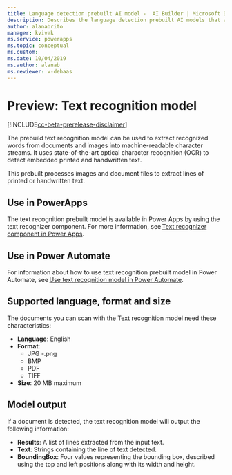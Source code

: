 ```yaml
---
title: Language detection prebuilt AI model -  AI Builder | Microsoft Docs
description: Describes the language detection prebuilt AI models that are available in AI Builder.
author: alanabrito
manager: kvivek
ms.service: powerapps
ms.topic: conceptual
ms.custom: 
ms.date: 10/04/2019
ms.author: alanab
ms.reviewer: v-dehaas
---
```


# Preview: Text recognition model

[!INCLUDE[cc-beta-prerelease-disclaimer](./includes/cc-beta-prerelease-disclaimer.md)]

The prebuild text recognition model can be used to extract recognized words from documents and images into machine-readable character streams. It uses state-of-the-art optical character recognition (OCR) to detect embedded printed and handwritten text.

This prebuilt processes images and document files to extract lines of printed or handwritten text.


## Use in PowerApps

The text recognition prebuilt model is available in Power Apps by using the text recognizer component. For more information, see [Text recognizer component in Power Apps](prebuilt-text-recognizer-component-in-powerapps.md).

## Use in Power Automate

For information about how to use text recognition prebuilt model in Power Automate, see [Use text recognition model in Power Automate](flow-text-recognition.md).  

## Supported language, format and size

The documents you can scan with the Text recognition model need these characteristics:

- **Language**: English
- **Format**:
    - JPG
    -.png
    - BMP
    - PDF
    - TIFF
- **Size**: 20 MB maximum

## Model output

If a document is detected, the text recognition model will output the following information:

- **Results**: A list of lines extracted from the input text.
- **Text**: Strings containing the line of text detected.
- **BoundingBox**: Four values representing the bounding box, described using the top and left positions along with its width and height.
